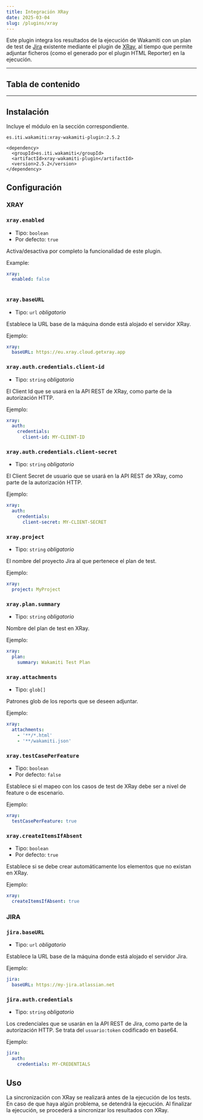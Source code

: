 ```yaml
---
title: Integración XRay
date: 2025-03-04
slug: /plugins/xray
---
```



Este plugin integra los resultados de la ejecución de Wakamiti con un plan de test de 
[Jira](https://www.atlassian.com/es/software/jira) existente mediante el plugin de [XRay](https://www.getxray.app/), al tiempo que permite adjuntar ficheros (como el generado por el plugin 
HTML Reporter) en la ejecución.

---
## Tabla de contenido

---


## Instalación


Incluye el módulo en la sección correspondiente.

```text tabs=coord name=yaml copy=true
es.iti.wakamiti:xray-wakamiti-plugin:2.5.2
```

```text tabs=coord name=maven copy=true
<dependency>
  <groupId>es.iti.wakamiti</groupId>
  <artifactId>xray-wakamiti-plugin</artifactId>
  <version>2.5.2</version>
</dependency>
```


## Configuración

### XRAY

###  `xray.enabled`
- Tipo: `boolean` 
- Por defecto: `true`

Activa/desactiva por completo la funcionalidad de este plugin.

Example:
```yaml
xray:
  enabled: false
  
```


###  `xray.baseURL`
- Tipo: `url` *obligatorio*

Establece la URL base de la máquina donde está alojado el servidor XRay.

Ejemplo:
```yaml
xray:
  baseURL: https://eu.xray.cloud.getxray.app
```


###  `xray.auth.credentials.client-id`
- Tipo: `string` *obligatorio*

El Client Id que se usará en la API REST de XRay, como parte de la autorización HTTP.

Ejemplo:
```yaml
xray:
  auth:
    credentials:
      client-id: MY-CLIENT-ID
```


###  `xray.auth.credentials.client-secret`
- Tipo: `string` *obligatorio*

El Client Secret de usuario que se usará en la API REST de XRay, como parte de la autorización HTTP.

Ejemplo:
```yaml
xray:
  auth:
    credentials:
      client-secret: MY-CLIENT-SECRET
```


###  `xray.project`
- Tipo: `string` *obligatorio*

El nombre del proyecto Jira al que pertenece el plan de test.

Ejemplo:
```yaml
xray:
  project: MyProject
```


### `xray.plan.summary`
- Tipo: `string` *obligatorio*

Nombre del plan de test en XRay.

Ejemplo:
```yaml
xray:
  plan:
    summary: Wakamiti Test Plan
```


###  `xray.attachments`
- Tipo: `glob[]` 

Patrones glob de los reports que se deseen adjuntar.

Ejemplo:
```yaml
xray:
  attachments: 
    - '**/*.html'
    - '**/wakamiti.json'
```


### `xray.testCasePerFeature`
- Tipo: `boolean`
- Por defecto: `false`

Establece si el mapeo con los casos de test de XRay debe ser a nivel de feature o de escenario.

Ejemplo:
```yaml
xray:
  testCasePerFeature: true
```


###  `xray.createItemsIfAbsent`
- Tipo: `boolean`
- Por defecto: `true`

Establece si se debe crear automáticamente los elementos que no existan en XRay.

Ejemplo:
```yaml
xray:
  createItemsIfAbsent: true
```

### JIRA

###  `jira.baseURL`
- Tipo: `url` *obligatorio*

Establece la URL base de la máquina donde está alojado el servidor Jira.

Ejemplo:
```yaml
jira:
  baseURL: https://my-jira.atlassian.net
```


###  `jira.auth.credentials`
- Tipo: `string` *obligatorio*

Los credenciales que se usarán en la API REST de Jira, como parte de la autorización HTTP. Se trata del `usuario:token` codificado en base64.

Ejemplo:
```yaml
jira:
  auth:
    credentials: MY-CREDENTIALS
```


## Uso

La sincronización con XRay se realizará antes de la ejecución de los tests. En caso de que haya algún problema, se 
detendrá la ejecución.
Al finalizar la ejecución, se procederá a sincronizar los resultados con XRay.

